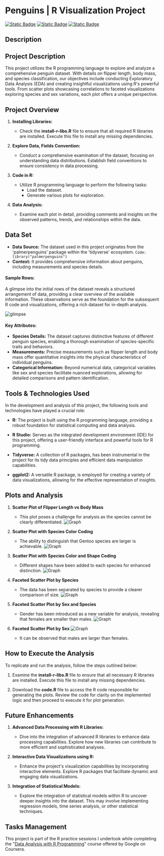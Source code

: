 # Penguins | R Visualization Project

[![Static Badge](https://img.shields.io/badge/tiddyverse-orange?style=for-the-badge&logo=tidyverse&logoColor=white&labelColor=gray)](https://www.tidyverse.org/)
[![Static Badge](https://img.shields.io/badge/r_studio-red?style=for-the-badge&logo=rstudio&logoColor=white&labelColor=gray)](https://www.r-studio.com/es/)
[![Static Badge](https://img.shields.io/badge/r-blue?style=for-the-badge&logo=r&logoColor=white&labelColor=gray)
](https://www.r-project.org/)

## Description

## Project Description

This project utilizes the R programming language to explore and analyze a comprehensive penguin dataset. With details on flipper length, body mass, and species classification, our objectives include conducting Exploratory Data Analysis (EDA) and creating insightful visualizations using R's powerful tools. From scatter plots showcasing correlations to faceted visualizations exploring species and sex variations, each plot offers a unique perspective.

## Project Overview

1. **Installing Libraries:**

   - Check the **install-r-libs.R** file to ensure that all required R libraries are installed. Execute this file to install any missing dependencies.

2. **Explore Data, Fields Convention:**

   - Conduct a comprehensive examination of the dataset, focusing on understanding data distributions. Establish field conventions to ensure consistency in data processing.

3. **Code in R:**

   - Utilize R programming language to perform the following tasks:
     - Load the dataset.
     - Generate various plots for exploration.

4. **Data Analysis:**
   - Examine each plot in detail, providing comments and insights on the observed patterns, trends, and relationships within the data.

## Data Set

- **Data Source:** The dataset used in this project originates from the 'palmerpenguins' package within the 'tidyverse' ecosystem.
  `Code: library("palmerpenguins")`
- **Context:** It provides comprehensive information about penguins, including measurements and species details.

#### Sample Rows:

A glimpse into the initial rows of the dataset reveals a structured arrangement of data, providing a clear overview of the available information. These observations serve as the foundation for the subsequent R code and visualizations, offering a rich dataset for in-depth analysis.

![glimpse](/funct-images/glimpse.png "glimpse")

#### Key Attributes:

- **Species Details:** The dataset captures distinctive features of different penguin species, enabling a thorough examination of species-specific traits and behaviors.
- **Measurements:** Precise measurements such as flipper length and body mass offer quantitative insights into the physical characteristics of individual penguins.
- **Categorical Information:** Beyond numerical data, categorical variables like sex and species facilitate nuanced explorations, allowing for detailed comparisons and pattern identification.

## Tools & Technologies Used

In the development and analysis of this project, the following tools and technologies have played a crucial role:

- **R:** The project is built using the R programming language, providing a robust foundation for statistical computing and data analysis.

- **R Studio:** Serves as the integrated development environment (IDE) for this project, offering a user-friendly interface and powerful tools for R programming.

- **Tidyverse:** A collection of R packages, has been instrumental in the project for its tidy data principles and efficient data manipulation capabilities.

- **ggplot2:** A versatile R package, is employed for creating a variety of data visualizations, allowing for the effective representation of insights.

## Plots and Analysis

1. **Scatter Plot of Flipper Length vs Body Mass**

   - This plot poses a challenge for analysis as the species cannot be clearly differentiated.
     ![Graph](/ggplot-images/Rplot-01.png "Graph")

2. **Scatter Plot with Species Color Coding**

   - The ability to distinguish that Gentoo species are larger is achievable.
     ![Graph](/ggplot-images/Rplot-02.png "Graph")

3. **Scatter Plot with Species Color and Shape Coding**

   - Different shapes have been added to each species for enhanced distinction.
     ![Graph](/ggplot-images/Rplot-03.png "Graph")

4. **Faceted Scatter Plot by Species**

   - The data has been separated by species to provide a clearer comparison of size.
     ![Graph](/ggplot-images/Rplot-04.png "Graph")

5. **Faceted Scatter Plot by Sex and Species**

   - Gender has been introduced as a new variable for analysis, revealing that females are smaller than males.
     ![Graph](/ggplot-images/Rplot-05.png "Graph")

6. **Faceted Scatter Plot by Sex**
   ![Graph](/ggplot-images/Rplot-06.png "Graph")
   - It can be observed that males are larger than females.

## How to Execute the Analysis

To replicate and run the analysis, follow the steps outlined below:

1. Examine the **install-r-libs.R** file to ensure that all necessary R libraries are installed. Execute this file to install any missing dependencies.

2. Download the **code.R** file to access the R code responsible for generating the plots. Review the code for clarity on the implemented logic and then proceed to execute it for plot generation.

## Future Enhancements

1. **Advanced Data Processing with R Libraries:**

   - Dive into the integration of advanced R libraries to enhance data processing capabilities. Explore how new libraries can contribute to more efficient and sophisticated analyses.

2. **Interactive Data Visualizations using R:**

   - Enhance the project's visualization capabilities by incorporating interactive elements. Explore R packages that facilitate dynamic and engaging data visualizations.

3. **Integration of Statistical Models:**
   - Explore the integration of statistical models within R to uncover deeper insights into the dataset. This may involve implementing regression models, time series analysis, or other statistical techniques.

## Tasks Management

This project is part of the R practice sessions I undertook while completing the "[Data Analysis with R Programming](https://www.coursera.org/learn/data-analysis-r)" course offered by Google on Coursera.
